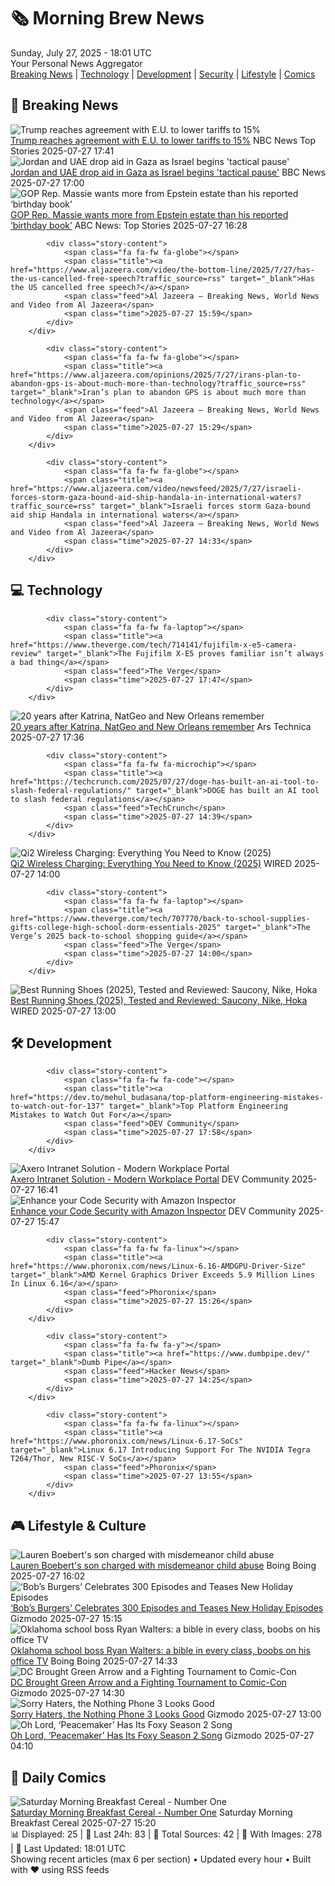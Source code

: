<!-- Processing 54 RSS feeds at 2025-07-27 18:01:40 UTC -->
<!-- Processing: Saturday Morning Breakfast Cereal -->
<!-- Processing: Poorly Drawn Lines -->
<!-- Processing: Girl Genius -->
<!-- Processing: Dinosaur Comics -->
<!-- Processing: CNN Top Stories -->
<!-- Processing: CNN Breaking News -->
<!-- Processing: BBC World News -->
<!-- Processing: CBC News -->
<!-- Error processing https://rss.cbc.ca/lineup/topstories.xml: The read operation timed out -->
<!-- Processing: Reuters World News -->
<!-- Processing: Associated Press Breaking -->
<!-- Processing: ABC News Breaking -->
<!-- Processing: NBC News Breaking -->
<!-- Processing: Guardian World News -->
<!-- Processing: TechCrunch -->
<!-- Processing: The Verge -->
<!-- Processing: Ars Technica -->
<!-- Processing: O'Reilly Radar -->
<!-- Processing: Lobsters Python -->
<!-- Processing: Hacker News -->
<!-- Processing: Dev.to -->
<!-- Processing: StackOverflow Blog -->
<!-- Processing: Phoronix Linux News -->
<!-- Processing: Linux.com -->
<!-- Processing: GitHub Blog -->
<!-- Processing: GitLab Blog -->
<!-- Processing: InfoQ -->
<!-- Processing: The Pragmatic Engineer -->
<!-- Processing: Lifehacker -->
<!-- Processing: Kotaku -->
<!-- Processing: Boing Boing -->
<!-- Generated 6 new posts out of 30 feeds processed -->
<div class="newspaper-header">
    <h1 class="newspaper-title">🗞️ Morning Brew News</h1>
    <div class="newspaper-date">Sunday, July 27, 2025 - 18:01 UTC</div>
    <div class="newspaper-subtitle">Your Personal News Aggregator</div>
</div>

<div class="newspaper-nav">
    <a href="#breaking">Breaking News</a> |
    <a href="#tech">Technology</a> |
    <a href="#dev">Development</a> |
    <a href="#security">Security</a> |
    <a href="#lifestyle">Lifestyle</a> |
    <a href="#webcomics">Comics</a>
</div>

<div class="news-section breaking-news" id="breaking">
<h2 class="section-header">🚨 Breaking News</h2>
<div class="stories-container">
<div class="story">
            <img src="https://media-cldnry.s-nbcnews.com/image/upload/t_fit_1500w/rockcms/2025-07/250711-germany-port-european-tariffs-se-515p-ec686c.jpg" alt="Trump reaches agreement with E.U. to lower tariffs to 15%" class="story-image" loading="lazy" onerror="this.style.display='none'">
            <div class="story-content">
                <span class="fa fa-fw fa-broadcast-tower"></span>
                <span class="title"><a href="https://www.nbcnews.com/business/business-news/us-european-union-trade-deal-tariff-rate-fifteen-percent-rcna218380" target="_blank">Trump reaches agreement with E.U. to lower tariffs to 15%</a></span>
                <span class="feed">NBC News Top Stories</span>
                <span class="time">2025-07-27 17:41</span>
            </div>
        </div>
<div class="story">
            <img src="https://ichef.bbci.co.uk/ace/standard/240/cpsprodpb/5187/live/78627ad0-6aff-11f0-8dbd-f3d32ebd3327.jpg" alt="Jordan and UAE drop aid in Gaza as Israel begins &#x27;tactical pause&#x27;" class="story-image" loading="lazy" onerror="this.style.display='none'">
            <div class="story-content">
                <span class="fa fa-fw fa-earth-americas"></span>
                <span class="title"><a href="https://www.bbc.com/news/articles/ckgj270grkxo" target="_blank">Jordan and UAE drop aid in Gaza as Israel begins &#x27;tactical pause&#x27;</a></span>
                <span class="feed">BBC News</span>
                <span class="time">2025-07-27 17:00</span>
            </div>
        </div>
<div class="story">
            <img src="https://s.abcnews.com/images/Politics/TW-MASSIE-KHANNA2-20250727_1753627118756_hpMain_4x3t_384.jpeg" alt="GOP Rep. Massie wants more from Epstein estate than his reported ‘birthday book’" class="story-image" loading="lazy" onerror="this.style.display='none'">
            <div class="story-content">
                <span class="fa fa-fw fa-tv"></span>
                <span class="title"><a href="https://abcnews.go.com/Politics/gop-rep-massie-epstein-estate-reported-birthday-book/story?id=124112485" target="_blank">GOP Rep. Massie wants more from Epstein estate than his reported ‘birthday book’</a></span>
                <span class="feed">ABC News: Top Stories</span>
                <span class="time">2025-07-27 16:28</span>
            </div>
        </div>
<div class="story">
            
            <div class="story-content">
                <span class="fa fa-fw fa-globe"></span>
                <span class="title"><a href="https://www.aljazeera.com/video/the-bottom-line/2025/7/27/has-the-us-cancelled-free-speech?traffic_source=rss" target="_blank">Has the US cancelled free speech?</a></span>
                <span class="feed">Al Jazeera – Breaking News, World News and Video from Al Jazeera</span>
                <span class="time">2025-07-27 15:59</span>
            </div>
        </div>
<div class="story">
            
            <div class="story-content">
                <span class="fa fa-fw fa-globe"></span>
                <span class="title"><a href="https://www.aljazeera.com/opinions/2025/7/27/irans-plan-to-abandon-gps-is-about-much-more-than-technology?traffic_source=rss" target="_blank">Iran’s plan to abandon GPS is about much more than technology</a></span>
                <span class="feed">Al Jazeera – Breaking News, World News and Video from Al Jazeera</span>
                <span class="time">2025-07-27 15:29</span>
            </div>
        </div>
<div class="story">
            
            <div class="story-content">
                <span class="fa fa-fw fa-globe"></span>
                <span class="title"><a href="https://www.aljazeera.com/video/newsfeed/2025/7/27/israeli-forces-storm-gaza-bound-aid-ship-handala-in-international-waters?traffic_source=rss" target="_blank">Israeli forces storm Gaza-bound aid ship Handala in international waters</a></span>
                <span class="feed">Al Jazeera – Breaking News, World News and Video from Al Jazeera</span>
                <span class="time">2025-07-27 14:33</span>
            </div>
        </div>
</div>
</div>
<div class="news-section tech-news" id="tech">
<h2 class="section-header">💻 Technology</h2>
<div class="stories-container">
<div class="story">
            
            <div class="story-content">
                <span class="fa fa-fw fa-laptop"></span>
                <span class="title"><a href="https://www.theverge.com/tech/714141/fujifilm-x-e5-camera-review" target="_blank">The Fujifilm X-E5 proves familiar isn’t always a bad thing</a></span>
                <span class="feed">The Verge</span>
                <span class="time">2025-07-27 17:47</span>
            </div>
        </div>
<div class="story">
            <img src="https://cdn.arstechnica.net/wp-content/uploads/2025/07/katrina10-500x500-1753213243.jpg" alt="20 years after Katrina, NatGeo and New Orleans remember" class="story-image" loading="lazy" onerror="this.style.display='none'">
            <div class="story-content">
                <span class="fa fa-fw fa-cog"></span>
                <span class="title"><a href="https://arstechnica.com/science/2025/07/20-years-after-katrina-natgeo-and-new-orleans-remember/" target="_blank">20 years after Katrina, NatGeo and New Orleans remember</a></span>
                <span class="feed">Ars Technica</span>
                <span class="time">2025-07-27 17:36</span>
            </div>
        </div>
<div class="story">
            
            <div class="story-content">
                <span class="fa fa-fw fa-microchip"></span>
                <span class="title"><a href="https://techcrunch.com/2025/07/27/doge-has-built-an-ai-tool-to-slash-federal-regulations/" target="_blank">DOGE has built an AI tool to slash federal regulations</a></span>
                <span class="feed">TechCrunch</span>
                <span class="time">2025-07-27 14:39</span>
            </div>
        </div>
<div class="story">
            <img src="https://media.wired.com/photos/688420d3d4153348a217c6ab/master/pass/What-is-Qi-2-Charging-Gear.png" alt="Qi2 Wireless Charging: Everything You Need to Know (2025)" class="story-image" loading="lazy" onerror="this.style.display='none'">
            <div class="story-content">
                <span class="fa fa-fw fa-bolt"></span>
                <span class="title"><a href="https://www.wired.com/story/what-is-qi2-wireless-charging/" target="_blank">Qi2 Wireless Charging: Everything You Need to Know (2025)</a></span>
                <span class="feed">WIRED</span>
                <span class="time">2025-07-27 14:00</span>
            </div>
        </div>
<div class="story">
            
            <div class="story-content">
                <span class="fa fa-fw fa-laptop"></span>
                <span class="title"><a href="https://www.theverge.com/tech/707770/back-to-school-supplies-gifts-college-high-school-dorm-essentials-2025" target="_blank">The Verge’s 2025 back-to-school shopping guide</a></span>
                <span class="feed">The Verge</span>
                <span class="time">2025-07-27 14:00</span>
            </div>
        </div>
<div class="story">
            <img src="https://media.wired.com/photos/6884625679d4a8e16b1b14ed/master/pass/The%20Best%20Running%20Shoes.png" alt="Best Running Shoes (2025), Tested and Reviewed: Saucony, Nike, Hoka" class="story-image" loading="lazy" onerror="this.style.display='none'">
            <div class="story-content">
                <span class="fa fa-fw fa-bolt"></span>
                <span class="title"><a href="https://www.wired.com/gallery/best-running-shoes/" target="_blank">Best Running Shoes (2025), Tested and Reviewed: Saucony, Nike, Hoka</a></span>
                <span class="feed">WIRED</span>
                <span class="time">2025-07-27 13:00</span>
            </div>
        </div>
</div>
</div>
<div class="news-section dev-news" id="dev">
<h2 class="section-header">🛠️ Development</h2>
<div class="stories-container">
<div class="story">
            
            <div class="story-content">
                <span class="fa fa-fw fa-code"></span>
                <span class="title"><a href="https://dev.to/mehul_budasana/top-platform-engineering-mistakes-to-watch-out-for-137" target="_blank">Top Platform Engineering Mistakes to Watch Out For</a></span>
                <span class="feed">DEV Community</span>
                <span class="time">2025-07-27 17:58</span>
            </div>
        </div>
<div class="story">
            <img src="https://media2.dev.to/dynamic/image/width=800%2Cheight=%2Cfit=scale-down%2Cgravity=auto%2Cformat=auto/https%3A%2F%2Fdev-to-uploads.s3.amazonaws.com%2Fuploads%2Farticles%2Fhao6yi5ab4yz5vfsj5t2.jpg" alt="Axero Intranet Solution - Modern Workplace Portal" class="story-image" loading="lazy" onerror="this.style.display='none'">
            <div class="story-content">
                <span class="fa fa-fw fa-code"></span>
                <span class="title"><a href="https://dev.to/agihtaws_581/axero-intranet-solution-modern-workplace-portal-46gi" target="_blank">Axero Intranet Solution - Modern Workplace Portal</a></span>
                <span class="feed">DEV Community</span>
                <span class="time">2025-07-27 16:41</span>
            </div>
        </div>
<div class="story">
            <img src="https://media2.dev.to/dynamic/image/width=800%2Cheight=%2Cfit=scale-down%2Cgravity=auto%2Cformat=auto/https%3A%2F%2Fdev-to-uploads.s3.amazonaws.com%2Fuploads%2Farticles%2Fdtsfkyo90302xcdrv580.png" alt="Enhance your Code Security with Amazon Inspector" class="story-image" loading="lazy" onerror="this.style.display='none'">
            <div class="story-content">
                <span class="fa fa-fw fa-code"></span>
                <span class="title"><a href="https://dev.to/aws-builders/enhance-your-code-security-with-amazon-inspector-45no" target="_blank">Enhance your Code Security with Amazon Inspector</a></span>
                <span class="feed">DEV Community</span>
                <span class="time">2025-07-27 15:47</span>
            </div>
        </div>
<div class="story">
            
            <div class="story-content">
                <span class="fa fa-fw fa-linux"></span>
                <span class="title"><a href="https://www.phoronix.com/news/Linux-6.16-AMDGPU-Driver-Size" target="_blank">AMD Kernel Graphics Driver Exceeds 5.9 Million Lines In Linux 6.16</a></span>
                <span class="feed">Phoronix</span>
                <span class="time">2025-07-27 15:26</span>
            </div>
        </div>
<div class="story">
            
            <div class="story-content">
                <span class="fa fa-fw fa-y"></span>
                <span class="title"><a href="https://www.dumbpipe.dev/" target="_blank">Dumb Pipe</a></span>
                <span class="feed">Hacker News</span>
                <span class="time">2025-07-27 14:25</span>
            </div>
        </div>
<div class="story">
            
            <div class="story-content">
                <span class="fa fa-fw fa-linux"></span>
                <span class="title"><a href="https://www.phoronix.com/news/Linux-6.17-SoCs" target="_blank">Linux 6.17 Introducing Support For The NVIDIA Tegra T264/Thor, New RISC-V SoCs</a></span>
                <span class="feed">Phoronix</span>
                <span class="time">2025-07-27 13:55</span>
            </div>
        </div>
</div>
</div>
<div class="news-section lifestyle-news" id="lifestyle">
<h2 class="section-header">🎮 Lifestyle & Culture</h2>
<div class="stories-container">
<div class="story">
            <img src="https://i0.wp.com/boingboing.net/wp-content/uploads/2025/07/The-Boeberts_2C-in-various-mugshots-provided-by-Co.jpg?fit=1080%2C658&amp;quality=60&amp;ssl=1" alt="Lauren Boebert&#x27;s son charged with misdemeanor child abuse" class="story-image" loading="lazy" onerror="this.style.display='none'">
            <div class="story-content">
                <span class="fa fa-fw fa-arrow-right"></span>
                <span class="title"><a href="https://boingboing.net/2025/07/27/lauren-boeberts-son-charged-with-misdemeanor-child-abuse.html" target="_blank">Lauren Boebert&#x27;s son charged with misdemeanor child abuse</a></span>
                <span class="feed">Boing Boing</span>
                <span class="time">2025-07-27 16:02</span>
            </div>
        </div>
<div class="story">
            <img src="https://gizmodo.com/app/uploads/2025/07/bobsburgers.jpg" alt="‘Bob’s Burgers’ Celebrates 300 Episodes and Teases New Holiday Episodes" class="story-image" loading="lazy" onerror="this.style.display='none'">
            <div class="story-content">
                <span class="fa fa-fw fa-computer"></span>
                <span class="title"><a href="https://gizmodo.com/sdcc-2025-bobs-burgers-episode-300-holiday-specials-2000635111" target="_blank">‘Bob’s Burgers’ Celebrates 300 Episodes and Teases New Holiday Episodes</a></span>
                <span class="feed">Gizmodo</span>
                <span class="time">2025-07-27 15:15</span>
            </div>
        </div>
<div class="story">
            <img src="https://i0.wp.com/boingboing.net/wp-content/uploads/2025/07/Ryan-Walters-smirking-at-a-public-hearing.-.jpg?fit=1080%2C610&amp;quality=60&amp;ssl=1" alt="Oklahoma school boss Ryan Walters: a bible in every class, boobs on his office TV" class="story-image" loading="lazy" onerror="this.style.display='none'">
            <div class="story-content">
                <span class="fa fa-fw fa-arrow-right"></span>
                <span class="title"><a href="https://boingboing.net/2025/07/27/oklahoma-school-boss-ryan-walters-a-bible-in-every-class-boobs-on-his-office-tv.html" target="_blank">Oklahoma school boss Ryan Walters: a bible in every class, boobs on his office TV</a></span>
                <span class="feed">Boing Boing</span>
                <span class="time">2025-07-27 14:33</span>
            </div>
        </div>
<div class="story">
            <img src="https://gizmodo.com/app/uploads/2025/07/dcko-sdcc.jpg" alt="DC Brought Green Arrow and a Fighting Tournament to Comic-Con" class="story-image" loading="lazy" onerror="this.style.display='none'">
            <div class="story-content">
                <span class="fa fa-fw fa-computer"></span>
                <span class="title"><a href="https://gizmodo.com/dc-ko-absolute-green-arrow-sdcc-2000634564" target="_blank">DC Brought Green Arrow and a Fighting Tournament to Comic-Con</a></span>
                <span class="feed">Gizmodo</span>
                <span class="time">2025-07-27 14:30</span>
            </div>
        </div>
<div class="story">
            <img src="https://gizmodo.com/app/uploads/2025/07/250514_Arbok_PF_White_Fade_16x9.jpg" alt="Sorry Haters, the Nothing Phone 3 Looks Good" class="story-image" loading="lazy" onerror="this.style.display='none'">
            <div class="story-content">
                <span class="fa fa-fw fa-computer"></span>
                <span class="title"><a href="https://gizmodo.com/sorry-haters-the-nothing-phone-3-looks-good-2000632631" target="_blank">Sorry Haters, the Nothing Phone 3 Looks Good</a></span>
                <span class="feed">Gizmodo</span>
                <span class="time">2025-07-27 13:00</span>
            </div>
        </div>
<div class="story">
            <img src="https://gizmodo.com/app/uploads/2025/07/peacemaker-s2sdcc.jpg" alt="Oh Lord, ‘Peacemaker’ Has Its Foxy Season 2 Song" class="story-image" loading="lazy" onerror="this.style.display='none'">
            <div class="story-content">
                <span class="fa fa-fw fa-computer"></span>
                <span class="title"><a href="https://gizmodo.com/peacemaker-season-2-song-sdcc-2000635182" target="_blank">Oh Lord, ‘Peacemaker’ Has Its Foxy Season 2 Song</a></span>
                <span class="feed">Gizmodo</span>
                <span class="time">2025-07-27 04:10</span>
            </div>
        </div>
</div>
</div>
<div class="news-section webcomics-section" id="webcomics">
<h2 class="section-header">🎨 Daily Comics</h2>
<div class="stories-container">
<div class="story">
            <img src="https://www.smbc-comics.com/comics/1753229771-20250709.png" alt="Saturday Morning Breakfast Cereal - Number One" class="story-image" loading="lazy" onerror="this.style.display='none'">
            <div class="story-content">
                <span class="fa fa-fw fa-smile"></span>
                <span class="title"><a href="https://www.smbc-comics.com/comic/number-one" target="_blank">Saturday Morning Breakfast Cereal - Number One</a></span>
                <span class="feed">Saturday Morning Breakfast Cereal</span>
                <span class="time">2025-07-27 15:20</span>
            </div>
        </div>
</div>
</div>

<div class="newspaper-footer">
    <div class="stats">
        📊 Displayed: 25 | 📅 Last 24h: 83 | 📡 Total Sources: 42 | 📸 With Images: 278 |
        🔄 Last Updated: 18:01 UTC
    </div>
    <div class="footer-note">
        Showing recent articles (max 6 per section) • Updated every hour • Built with ❤️ using RSS feeds
    </div>
</div>
